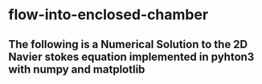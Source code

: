 # flow-into-enclosed-chamber
## The following is a Numerical Solution to the 2D Navier stokes equation implemented in pyhton3 with numpy and matplotlib
##
